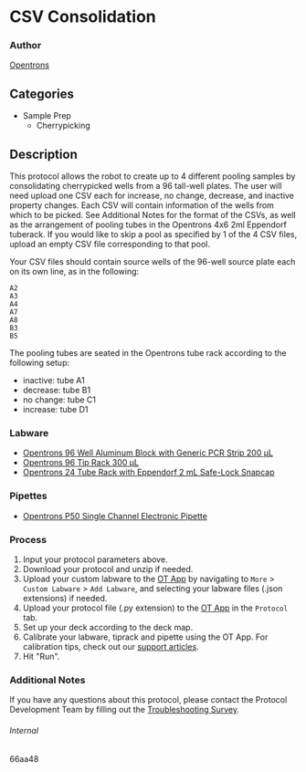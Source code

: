 # CSV Consolidation


### Author
[Opentrons](https://opentrons.com/)


## Categories
* Sample Prep
	* Cherrypicking


## Description
This protocol allows the robot to create up to 4 different pooling samples by consolidating cherrypicked wells from a 96 tall-well plates. The user will need upload one CSV each for increase, no change, decrease, and inactive property changes. Each CSV will contain information of the wells from which to be picked. See Additional Notes for the format of the CSVs, as well as the arrangement of pooling tubes in the Opentrons 4x6 2ml Eppendorf tuberack. If you would like to skip a pool as specified by 1 of the 4 CSV files, upload an empty CSV file corresponding to that pool.

Your CSV files should contain source wells of the 96-well source plate each on its own line, as in the following:  
```
A2
A3
A4
A7
A8
B3
B5
```

The pooling tubes are seated in the Opentrons tube rack according to the following setup:
* inactive: tube A1
* decrease: tube B1
* no change: tube C1
* increase: tube D1


### Labware
* [Opentrons 96 Well Aluminum Block with Generic PCR Strip 200 µL](https://shop.opentrons.com/collections/hardware-modules/products/aluminum-block-set)
* [Opentrons 96 Tip Rack 300 µL](https://shop.opentrons.com/collections/opentrons-tips/products/opentrons-300ul-tips)
* [Opentrons 24 Tube Rack with Eppendorf 2 mL Safe-Lock Snapcap](https://shop.opentrons.com/collections/opentrons-tips/products/tube-rack-set-1)


### Pipettes
* [Opentrons P50 Single Channel Electronic Pipette](https://shop.opentrons.com/single-channel-electronic-pipette-p20/)


### Process
1. Input your protocol parameters above.
2. Download your protocol and unzip if needed.
3. Upload your custom labware to the [OT App](https://opentrons.com/ot-app) by navigating to `More` > `Custom Labware` > `Add Labware`, and selecting your labware files (.json extensions) if needed.
4. Upload your protocol file (.py extension) to the [OT App](https://opentrons.com/ot-app) in the `Protocol` tab.
5. Set up your deck according to the deck map.
6. Calibrate your labware, tiprack and pipette using the OT App. For calibration tips, check out our [support articles](https://support.opentrons.com/en/collections/1559720-guide-for-getting-started-with-the-ot-2).
7. Hit "Run".


### Additional Notes
If you have any questions about this protocol, please contact the Protocol Development Team by filling out the [Troubleshooting Survey](https://protocol-troubleshooting.paperform.co/).


###### Internal
66aa48
